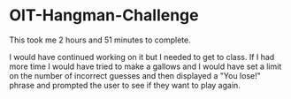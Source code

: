 # OIT-Hangman-Challenge

This took me 2 hours and 51 minutes to complete.

I would have continued working on it but I needed to get to class. If I had more time I would have tried to make a gallows
and I would have set a limit on the number of incorrect guesses and then displayed a "You lose!" phrase and prompted the
user to see if they want to play again.
